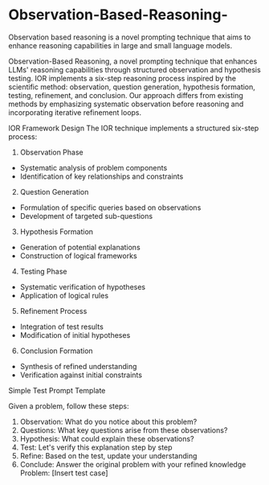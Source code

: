 # Observation-Based-Reasoning-
Observation based reasoning is a novel prompting technique that aims to enhance reasoning capabilities in large and small language models.

Observation-Based Reasoning, a novel prompting technique that enhances LLMs&#39; reasoning
capabilities through structured observation and hypothesis testing. IOR implements a six-step
reasoning process inspired by the scientific method: observation, question generation,
hypothesis formation, testing, refinement, and conclusion. Our approach differs from existing
methods by emphasizing systematic observation before reasoning and incorporating iterative
refinement loops.

IOR Framework Design
The IOR technique implements a structured six-step process:
1. Observation Phase
- Systematic analysis of problem components
- Identification of key relationships and constraints
2. Question Generation
- Formulation of specific queries based on observations
- Development of targeted sub-questions
3. Hypothesis Formation
- Generation of potential explanations
- Construction of logical frameworks
4. Testing Phase
- Systematic verification of hypotheses
- Application of logical rules
5. Refinement Process
- Integration of test results
- Modification of initial hypotheses
6. Conclusion Formation
- Synthesis of refined understanding
- Verification against initial constraints
  
Simple Test Prompt Template

Given a problem, follow these steps:
1. Observation: What do you notice about this problem?
2. Questions: What key questions arise from these observations?
3. Hypothesis: What could explain these observations?
4. Test: Let&#39;s verify this explanation step by step
5. Refine: Based on the test, update your understanding
6. Conclude: Answer the original problem with your refined knowledge
Problem: [Insert test case]
